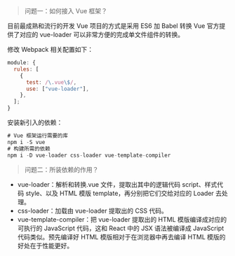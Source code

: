 <!--
 * @Descripttion:Vue的使用
 * @version:
 * @Author: cholee
 * @Date: 2020-08-25 14:34:06
 * @LastEditors: cholee
 * @LastEditTime: 2020-08-25 14:44:11
-->

> 问题一：如何接入 Vue 框架？

目前最成熟和流行的开发 Vue 项目的方式是采用 ES6 加 Babel 转换 Vue 官方提供了对应的 vue-loader 可以非常方便的完成单文件组件的转换。

修改 Webpack 相关配置如下：

```js
module: {
  rules: [
    {
      test: /\.vue\$/,
      use: ["vue-loader"],
    },
  ];
}
```

安装新引入的依赖：

```js
# Vue 框架运行需要的库
npm i -S vue
# 构建所需的依赖
npm i -D vue-loader css-loader vue-template-compiler
```

> 问题二：所装依赖的作用？

- vue-loader：解析和转换.vue 文件，提取出其中的逻辑代码 script、样式代码 style、以及 HTML 模版 template，再分别把它们交给对应的 Loader 去处理。
- css-loader：加载由 vue-loader 提取出的 CSS 代码。
- vue-template-compiler：把 vue-loader 提取出的 HTML 模版编译成对应的可执行的 JavaScript 代码，这和 React 中的 JSX 语法被编译成 JavaScript 代码类似。预先编译好 HTML 模版相对于在浏览器中再去编译 HTML 模版的好处在于性能更好。
